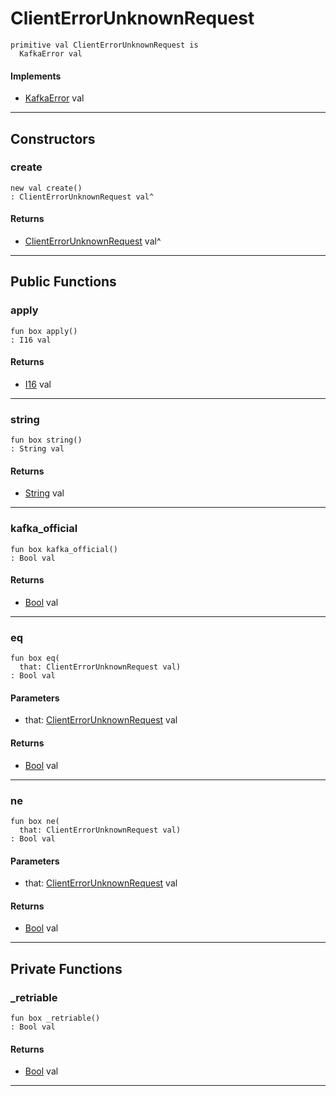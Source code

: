# ClientErrorUnknownRequest

```pony
primitive val ClientErrorUnknownRequest is
  KafkaError val
```

#### Implements

* [KafkaError](pony-kafka-KafkaError) val

---

## Constructors

### create

```pony
new val create()
: ClientErrorUnknownRequest val^
```

#### Returns

* [ClientErrorUnknownRequest](pony-kafka-ClientErrorUnknownRequest) val^

---

## Public Functions

### apply

```pony
fun box apply()
: I16 val
```

#### Returns

* [I16](builtin-I16) val

---

### string

```pony
fun box string()
: String val
```

#### Returns

* [String](builtin-String) val

---

### kafka_official

```pony
fun box kafka_official()
: Bool val
```

#### Returns

* [Bool](builtin-Bool) val

---

### eq

```pony
fun box eq(
  that: ClientErrorUnknownRequest val)
: Bool val
```
#### Parameters

*   that: [ClientErrorUnknownRequest](pony-kafka-ClientErrorUnknownRequest) val

#### Returns

* [Bool](builtin-Bool) val

---

### ne

```pony
fun box ne(
  that: ClientErrorUnknownRequest val)
: Bool val
```
#### Parameters

*   that: [ClientErrorUnknownRequest](pony-kafka-ClientErrorUnknownRequest) val

#### Returns

* [Bool](builtin-Bool) val

---

## Private Functions

### _retriable

```pony
fun box _retriable()
: Bool val
```

#### Returns

* [Bool](builtin-Bool) val

---


